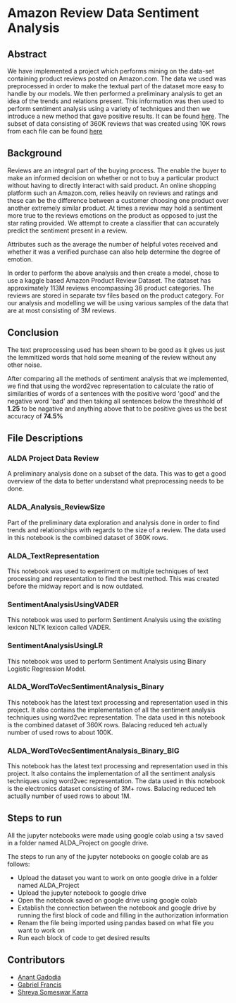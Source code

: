 # Amazon Review Data Sentiment Analysis 

## Abstract

We have implemented a project which performs mining on the data-set containing product reviews posted on Amazon.com. The data we used was preprocessed in order to make the textual part of the dataset more easy to handle by our models. We then performed a preliminary analysis to get an idea of the trends and relations present. This information was then used to perform sentiment analysis using a variety of techniques and then we introduce a new method that gave positive results. It can be found [here](https://www.kaggle.com/cynthiarempel/amazon-us-customer-reviews-dataset). The subset of data consisting of 360K reviews that was created using 10K rows from each file can be found [here](https://drive.google.com/file/d/1vxNYE9stXPzcsgPxHf8bb6NJS-umGn-_/view?usp=sharing)

## Background

Reviews are an integral part of the buying process. The enable the buyer to make an informed decision on whether or not to buy a particular product without having to directly interact with said product. An online shopping platform such an Amazon.com, relies heavily on reviews and ratings and these can be the difference between a customer choosing one product over another extremely similar product. At times a review may hold a sentiment more true to the reviews emotions on the product as opposed to just the star rating provided. We attempt to create a classifier that can accurately predict the sentiment present in a review.

Attributes such as the average the number of helpful votes received and whether it was a verified purchase can also help determine the degree of emotion.

In order to perform the above analysis and then create a model, chose to use a kaggle based Amazon Product Review Dataset. The dataset has approximately 113M reviews encompassing 36 product categories. The reviews are stored in separate tsv files based on the product category. For our analysis and modelling we will be using various samples of the data that are at most consisting of 3M reviews.


## Conclusion

The text preprocessing used has been shown to be good as it gives us just the lemmitized words that hold some meaning of the review without any other noise.

After comparing all the methods of sentiment analysis that we implemented, we find that using the word2vec representation to calculate the ratio of similarities of words of a sentences with the positive word 'good' and the negative word 'bad' and then taking all sentences below the threshhold of **1.25** to be nagative and anything above that to be positive gives us the best accuracy of **74.5%**

## File Descriptions

### ALDA Project Data Review

A preliminary analysis done on a subset of the data. This was to get a good overview of the data to better understand what preprocessing needs to be done.

### ALDA_Analysis_ReviewSize

Part of the preliminary data exploration and analysis done in order to find trends and relationships with regards to the size of a review. The data used in this notebook is the combined dataset of 360K rows.

### ALDA_TextRepresentation 

This notebook was used to experiment on multiple techniques of text processing and representation to find the best method. This was created before the midway report and is now outdated.

### SentimentAnalysisUsingVADER

This notebook was used to perform Sentiment Analysis using the existing lexicon NLTK lexicon called VADER.

### SentimentAnalysisUsingLR

This notebook was used to perform Sentiment Analysis using Binary Logistic Regression Model.

### ALDA_WordToVecSentimentAnalysis_Binary

This notebook has the latest text processing and representation used in this project. It also contains the implementation of all the sentiment analysis techniques using word2vec representation. The data used in this notebook is the combined dataset of 360K rows. Balacing reduced teh actually number of used rows to about 100K.

### ALDA_WordToVecSentimentAnalysis_Binary_BIG

This notebook has the latest text processing and representation used in this project. It also contains the implementation of all the sentiment analysis techniques using word2vec representation. The data used in this notebook is the electronics dataset consisting of 3M+ rows. Balacing reduced teh actually number of used rows to about 1M.

## Steps to run

All the jupyter notebooks were made using google colab using a tsv saved in a folder named ALDA_Project on google drive.

The steps to run any of the jupyter notebooks on google colab are as follows:

- Upload the dataset you want to work on onto google drive in a folder named ALDA_Project
- Upload the jupyter notebook to google drive
- Open the notebook saved on google drive using google colab
- Extablish the connection between the notebook and google drive by running the first block of code and filling in the authorization information
- Renam the file being imported using pandas based on what file you want to work on
- Run each block of code to get desired results


## Contributors

- [Anant Gadodia](agadodi@ncsu.edu)
- [Gabriel Francis](gfranci@ncsu.edu)
- [Shreya Someswar Karra](sskarra@ncsu.edu)


